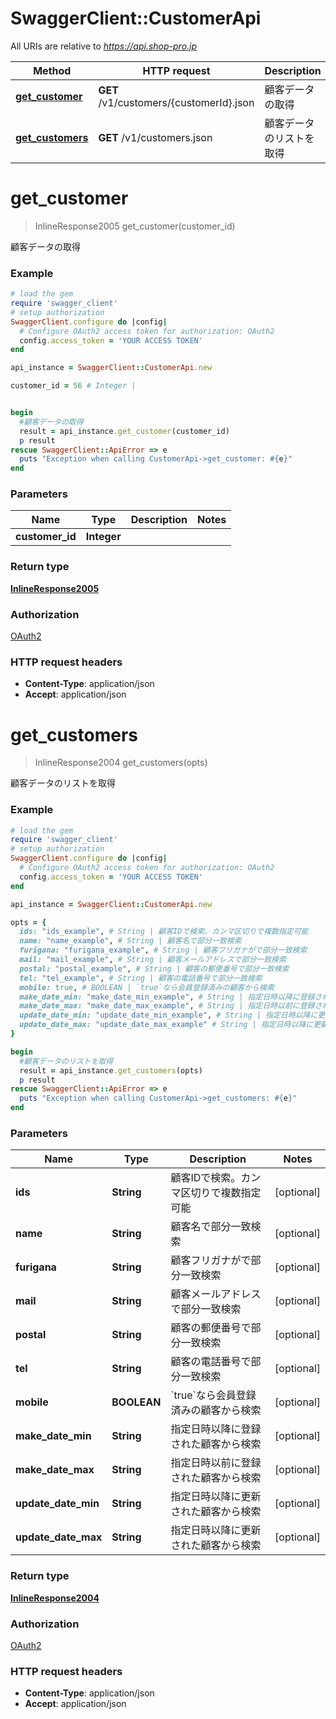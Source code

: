 # SwaggerClient::CustomerApi

All URIs are relative to *https://api.shop-pro.jp*

Method | HTTP request | Description
------------- | ------------- | -------------
[**get_customer**](CustomerApi.md#get_customer) | **GET** /v1/customers/{customerId}.json | 顧客データの取得
[**get_customers**](CustomerApi.md#get_customers) | **GET** /v1/customers.json | 顧客データのリストを取得


# **get_customer**
> InlineResponse2005 get_customer(customer_id)

顧客データの取得



### Example
```ruby
# load the gem
require 'swagger_client'
# setup authorization
SwaggerClient.configure do |config|
  # Configure OAuth2 access token for authorization: OAuth2
  config.access_token = 'YOUR ACCESS TOKEN'
end

api_instance = SwaggerClient::CustomerApi.new

customer_id = 56 # Integer | 


begin
  #顧客データの取得
  result = api_instance.get_customer(customer_id)
  p result
rescue SwaggerClient::ApiError => e
  puts "Exception when calling CustomerApi->get_customer: #{e}"
end
```

### Parameters

Name | Type | Description  | Notes
------------- | ------------- | ------------- | -------------
 **customer_id** | **Integer**|  | 

### Return type

[**InlineResponse2005**](InlineResponse2005.md)

### Authorization

[OAuth2](../README.md#OAuth2)

### HTTP request headers

 - **Content-Type**: application/json
 - **Accept**: application/json



# **get_customers**
> InlineResponse2004 get_customers(opts)

顧客データのリストを取得



### Example
```ruby
# load the gem
require 'swagger_client'
# setup authorization
SwaggerClient.configure do |config|
  # Configure OAuth2 access token for authorization: OAuth2
  config.access_token = 'YOUR ACCESS TOKEN'
end

api_instance = SwaggerClient::CustomerApi.new

opts = { 
  ids: "ids_example", # String | 顧客IDで検索。カンマ区切りで複数指定可能
  name: "name_example", # String | 顧客名で部分一致検索
  furigana: "furigana_example", # String | 顧客フリガナがで部分一致検索
  mail: "mail_example", # String | 顧客メールアドレスで部分一致検索
  postal: "postal_example", # String | 顧客の郵便番号で部分一致検索
  tel: "tel_example", # String | 顧客の電話番号で部分一致検索
  mobile: true, # BOOLEAN | `true`なら会員登録済みの顧客から検索
  make_date_min: "make_date_min_example", # String | 指定日時以降に登録された顧客から検索
  make_date_max: "make_date_max_example", # String | 指定日時以前に登録された顧客から検索
  update_date_min: "update_date_min_example", # String | 指定日時以降に更新された顧客から検索
  update_date_max: "update_date_max_example" # String | 指定日時以降に更新された顧客から検索
}

begin
  #顧客データのリストを取得
  result = api_instance.get_customers(opts)
  p result
rescue SwaggerClient::ApiError => e
  puts "Exception when calling CustomerApi->get_customers: #{e}"
end
```

### Parameters

Name | Type | Description  | Notes
------------- | ------------- | ------------- | -------------
 **ids** | **String**| 顧客IDで検索。カンマ区切りで複数指定可能 | [optional] 
 **name** | **String**| 顧客名で部分一致検索 | [optional] 
 **furigana** | **String**| 顧客フリガナがで部分一致検索 | [optional] 
 **mail** | **String**| 顧客メールアドレスで部分一致検索 | [optional] 
 **postal** | **String**| 顧客の郵便番号で部分一致検索 | [optional] 
 **tel** | **String**| 顧客の電話番号で部分一致検索 | [optional] 
 **mobile** | **BOOLEAN**| &#x60;true&#x60;なら会員登録済みの顧客から検索 | [optional] 
 **make_date_min** | **String**| 指定日時以降に登録された顧客から検索 | [optional] 
 **make_date_max** | **String**| 指定日時以前に登録された顧客から検索 | [optional] 
 **update_date_min** | **String**| 指定日時以降に更新された顧客から検索 | [optional] 
 **update_date_max** | **String**| 指定日時以降に更新された顧客から検索 | [optional] 

### Return type

[**InlineResponse2004**](InlineResponse2004.md)

### Authorization

[OAuth2](../README.md#OAuth2)

### HTTP request headers

 - **Content-Type**: application/json
 - **Accept**: application/json




